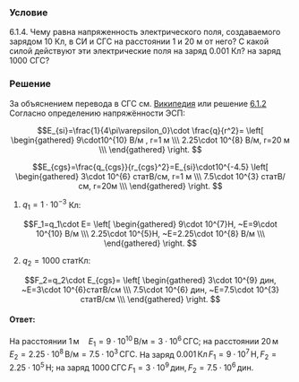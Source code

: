 ###  Условие 

$6.1.4.$ Чему равна напряженность электрического поля, создаваемого зарядом $10$ Кл, в СИ и СГС на расстоянии $1$ и $20$ м от него? С какой силой действуют эти электрические поля на заряд $0.001$ Кл? на заряд $1000$ СГС? 

### Решение

За объяснением перевода в СГС см. [Википедия](https://ru.wikipedia.org/wiki/%D0%A1%D0%93%D0%A1#%D0%AD%D0%BB%D0%B5%D0%BA%D1%82%D1%80%D0%BE%D0%BC%D0%B0%D0%B3%D0%BD%D0%B8%D1%82%D0%BD%D1%8B%D0%B5_%D0%B2%D0%B5%D0%BB%D0%B8%D1%87%D0%B8%D0%BD%D1%8B_%D0%B2_%D1%80%D0%B0%D0%B7%D0%BB%D0%B8%D1%87%D0%BD%D1%8B%D1%85_%D1%81%D0%B8%D1%81%D1%82%D0%B5%D0%BC%D0%B0%D1%85_%D0%A1%D0%93%D0%A1) или решение [6.1.2](../6.1.2) Согласно определению напряжённости ЭСП: 

$$E_{si}=\frac{1}{4\pi\varepsilon_0}\cdot \frac{q}{r^2}= \left[ \begin{gathered} 9\cdot10^{10} В/м , r=1 м \\\ 2.25\cdot 10^{8} В/м, r=20 м \\\ \end{gathered} \right. $$ 

$$E_{cgs}=\frac{q_{cgs}}{r_{cgs}^2}=E_{si}\cdot10^{-4.5} \left[ \begin{gathered} 3\cdot 10^{6} статВ/см, r=1 м \\\ 7.5\cdot 10^{3} статВ/см, r=20м \\\ \end{gathered} \right. $$ 

1) $q_1=1\cdot 10^{-3}$ Кл: 

$$F_1=q_1\cdot E= \left[ \begin{gathered} 9\cdot 10^{7}H, ~E=9\cdot 10^{10} В/м \\\ 2.25\cdot 10^{5}H, ~E=2.25\cdot 10^{8} В/м \\\ \end{gathered} \right. $$ 

2) $q_2=1000$ статКл: 

$$F_2=q_2\cdot E_{cgs}= \left[ \begin{gathered} 3\cdot 10^{9} дин, ~E=3\cdot 10^{6}статВ/см \\\ 7.5\cdot 10^{6} дин, ~E=7.5\cdot 10^{3} статВ/см \\\ \end{gathered} \right. $$ 

#### Ответ:  

На расстоянии $1 \, \text{м} \quad E_1 = 9 \cdot 10^{10} \, \text{В/м} = 3 \cdot 10^6 \, \text{СГС};$ на расстоянии $20 \, \text{м} \quad E_2 = 2.25 \cdot 10^8 \, \text{В/м} = 7.5 \cdot 10^3 \, \text{СГС}.$
На заряд $0.001 \, \text{Кл} \, F_1 = 9 \cdot 10^7 \, \text{H}, \, F_2 = 2.25 \cdot 10^5 \, \text{H};$ 
на заряд $1000 \, \text{СГС} \, F_1 = 3 \cdot 10^9 \, \text{дин}, \, F_2 = 7.5 \cdot 10^6 \, \text{дин}$. 